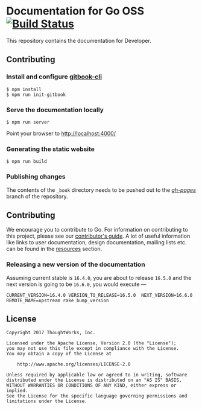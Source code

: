 # Documentation for Go OSS [![Build Status](https://snap-ci.com/gocd/developer.go.cd/branch/master/build_image)](https://snap-ci.com/gocd/developer.go.cd/branch/master)

This repository contains the documentation for Developer.

## Contributing

### Install and configure [gitbook-cli](https://github.com/GitbookIO/gitbook-cli)

```
$ npm install
$ npm run init-gitbook
```

### Serve the documentation locally

```
$ npm run server
```

Point your browser to [http://localhost:4000/](http://localhost:4000/)

### Generating the static website

```
$ npm run build
```

### Publishing changes

The contents of the `_book` directory needs to be pushed out to the *[gh-pages](https://github.com/gocd/developer.go.cd/tree/gh-pages)* branch of the repository.

## Contributing

We encourage you to contribute to Go. For information on contributing to this project, please see our [contributor's guide](https://www.gocd.org/contribute).
A lot of useful information like links to user documentation, design documentation, mailing lists etc. can be found in the [resources](https://www.gocd.org/community/resources.html) section.

### Releasing a new version of the documentation

Assuming current stable is `16.4.0`, you are about to release `16.5.0` and the next version is going to be `16.6.0`, you would execute —

```
CURRENT_VERSION=16.4.0 VERSION_TO_RELEASE=16.5.0  NEXT_VERSION=16.6.0 REMOTE_NAME=upstream rake bump_version
```

## License

```plain
Copyright 2017 ThoughtWorks, Inc.

Licensed under the Apache License, Version 2.0 (the "License");
you may not use this file except in compliance with the License.
You may obtain a copy of the License at

    http://www.apache.org/licenses/LICENSE-2.0

Unless required by applicable law or agreed to in writing, software
distributed under the License is distributed on an "AS IS" BASIS,
WITHOUT WARRANTIES OR CONDITIONS OF ANY KIND, either express or implied.
See the License for the specific language governing permissions and
limitations under the License.
```
